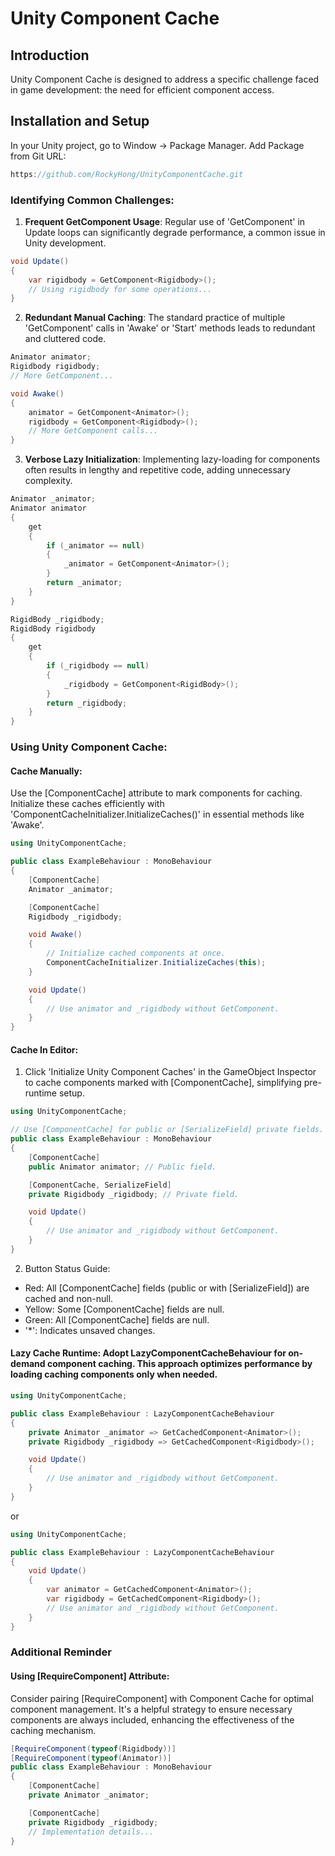 # Unity Component Cache

## Introduction

Unity Component Cache is designed to address a specific challenge faced in game development: the need for efficient component access.

## Installation and Setup

In your Unity project, go to Window -> Package Manager.
Add Package from Git URL:

```csharp
https://github.com/RockyHong/UnityComponentCache.git
```

### Identifying Common Challenges:

1. **Frequent GetComponent Usage**:
   Regular use of 'GetComponent' in Update loops can significantly degrade performance, a common issue in Unity development.

```csharp
void Update()
{
    var rigidbody = GetComponent<Rigidbody>();
    // Using rigidbody for some operations...
}
```

2. **Redundant Manual Caching**:
   The standard practice of multiple 'GetComponent' calls in 'Awake' or 'Start' methods leads to redundant and cluttered code.

```csharp
Animator animator;
Rigidbody rigidbody;
// More GetComponent...

void Awake()
{
    animator = GetComponent<Animator>();
    rigidbody = GetComponent<Rigidbody>();
    // More GetComponent calls...
}
```

3. **Verbose Lazy Initialization**:
   Implementing lazy-loading for components often results in lengthy and repetitive code, adding unnecessary complexity.

```csharp
Animator _animator;
Animator animator
{
    get
    {
        if (_animator == null)
        {
            _animator = GetComponent<Animator>();
        }
        return _animator;
    }
}

RigidBody _rigidbody;
RigidBody rigidbody
{
    get
    {
        if (_rigidbody == null)
        {
            _rigidbody = GetComponent<RigidBody>();
        }
        return _rigidbody;
    }
}
```

### Using Unity Component Cache:

#### **Cache Manually**:

Use the [ComponentCache] attribute to mark components for caching. Initialize these caches efficiently with 'ComponentCacheInitializer.InitializeCaches()' in essential methods like 'Awake'.

```csharp
using UnityComponentCache;

public class ExampleBehaviour : MonoBehaviour
{
    [ComponentCache]
    Animator _animator;

    [ComponentCache]
    Rigidbody _rigidbody;

    void Awake()
    {
        // Initialize cached components at once.
        ComponentCacheInitializer.InitializeCaches(this);
    }

    void Update()
    {
        // Use animator and _rigidbody without GetComponent.
    }
}
```

#### **Cache In Editor**:

1. Click 'Initialize Unity Component Caches' in the GameObject Inspector to cache components marked with [ComponentCache], simplifying pre-runtime setup.

```csharp
using UnityComponentCache;

// Use [ComponentCache] for public or [SerializeField] private fields.
public class ExampleBehaviour : MonoBehaviour
{
    [ComponentCache]
    public Animator animator; // Public field.

    [ComponentCache, SerializeField]
    private Rigidbody _rigidbody; // Private field.

    void Update()
    {
        // Use animator and _rigidbody without GetComponent.
    }
}
```

2. Button Status Guide:

- Red: All [ComponentCache] fields (public or with [SerializeField]) are cached and non-null.
- Yellow: Some [ComponentCache] fields are null.
- Green: All [ComponentCache] fields are null.
- '\*': Indicates unsaved changes.

#### **Lazy Cache Runtime**: Adopt LazyComponentCacheBehaviour for on-demand component caching. This approach optimizes performance by loading caching components only when needed.

```csharp
using UnityComponentCache;

public class ExampleBehaviour : LazyComponentCacheBehaviour
{
    private Animator _animator => GetCachedComponent<Animator>();
    private Rigidbody _rigidbody => GetCachedComponent<Rigidbody>();

    void Update()
    {
        // Use animator and _rigidbody without GetComponent.
    }
}
```

or

```csharp
using UnityComponentCache;

public class ExampleBehaviour : LazyComponentCacheBehaviour
{
    void Update()
    {
        var animator = GetCachedComponent<Animator>();
        var rigidbody = GetCachedComponent<Rigidbody>();
        // Use animator and _rigidbody without GetComponent.
    }
}
```

### **Additional Reminder**

#### Using [RequireComponent] Attribute:

Consider pairing [RequireComponent] with Component Cache for optimal component management. It's a helpful strategy to ensure necessary components are always included, enhancing the effectiveness of the caching mechanism.

```csharp
[RequireComponent(typeof(Rigidbody))]
[RequireComponent(typeof(Animator))]
public class ExampleBehaviour : MonoBehaviour
{
    [ComponentCache]
    private Animator _animator;

    [ComponentCache]
    private Rigidbody _rigidbody;
    // Implementation details...
}
```
